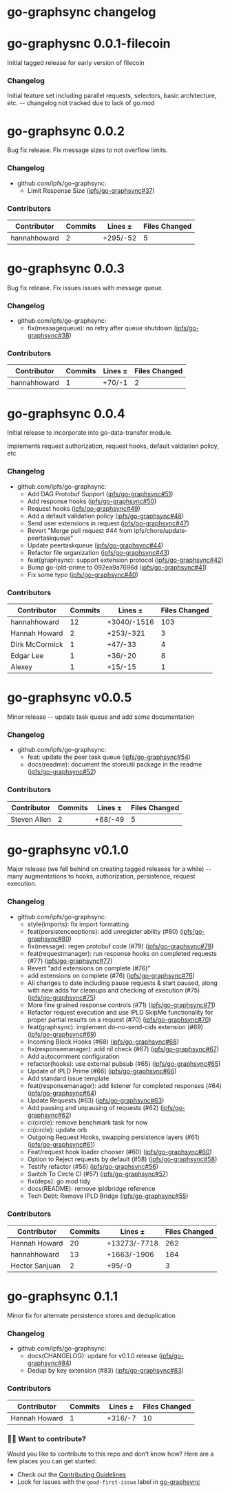# go-graphsync changelog

# go-graphysnc 0.0.1-filecoin

Initial tagged release for early version of filecoin

### Changelog

Initial feature set including parallel requests, selectors, basic architecture,
etc. -- changelog not tracked due to lack of go.mod

# go-graphsync 0.0.2

Bug fix release. Fix message sizes to not overflow limits.

### Changelog

- github.com/ipfs/go-graphsync:
  - Limit Response Size ([ipfs/go-graphsync#37](https://github.com/ipfs/go-graphsync/pull/37))

### Contributors

| Contributor | Commits | Lines ± | Files Changed |
|-------------|---------|---------|---------------|
| hannahhoward | 2 | +295/-52 | 5 |

# go-graphsync 0.0.3

Bug fix release. Fix issues issues with message queue.

### Changelog

- github.com/ipfs/go-graphsync:
  - fix(messagequeue): no retry after queue shutdown ([ipfs/go-graphsync#38](https://github.com/ipfs/go-graphsync/pull/38))

### Contributors

| Contributor | Commits | Lines ± | Files Changed |
|-------------|---------|---------|---------------|
| hannahhoward | 1 | +70/-1 | 2 |

# go-graphsync 0.0.4

Initial release to incorporate into go-data-transfer module.

Implements request authorization, request hooks, default valdiation policy, etc

### Changelog

- github.com/ipfs/go-graphsync:
  - Add DAG Protobuf Support ([ipfs/go-graphsync#51](https://github.com/ipfs/go-graphsync/pull/51))
  - Add response hooks ([ipfs/go-graphsync#50](https://github.com/ipfs/go-graphsync/pull/50))
  - Request hooks ([ipfs/go-graphsync#49](https://github.com/ipfs/go-graphsync/pull/49))
  - Add a default validation policy ([ipfs/go-graphsync#48](https://github.com/ipfs/go-graphsync/pull/48))
  - Send user extensions in request ([ipfs/go-graphsync#47](https://github.com/ipfs/go-graphsync/pull/47))
  - Revert "Merge pull request #44 from ipfs/chore/update-peertaskqueue"
  - Update peertaskqueue ([ipfs/go-graphsync#44](https://github.com/ipfs/go-graphsync/pull/44))
  - Refactor file organization ([ipfs/go-graphsync#43](https://github.com/ipfs/go-graphsync/pull/43))
  - feat(graphsync): support extension protocol ([ipfs/go-graphsync#42](https://github.com/ipfs/go-graphsync/pull/42))
  - Bump go-ipld-prime to 092ea9a7696d ([ipfs/go-graphsync#41](https://github.com/ipfs/go-graphsync/pull/41))
  - Fix some typo ([ipfs/go-graphsync#40](https://github.com/ipfs/go-graphsync/pull/40))

### Contributors

| Contributor | Commits | Lines ± | Files Changed |
|-------------|---------|---------|---------------|
| hannahhoward | 12 | +3040/-1516 | 103 |
| Hannah Howard | 2 | +253/-321 | 3 |
| Dirk McCormick | 1 | +47/-33 | 4 |
| Edgar Lee | 1 | +36/-20 | 8 |
| Alexey | 1 | +15/-15 | 1 |

# go-graphsync v0.0.5

Minor release -- update task queue and add some documentation

### Changelog

- github.com/ipfs/go-graphsync:
  - feat: update the peer task queue ([ipfs/go-graphsync#54](https://github.com/ipfs/go-graphsync/pull/54))
  - docs(readme): document the storeutil package in the readme ([ipfs/go-graphsync#52](https://github.com/ipfs/go-graphsync/pull/52))

### Contributors

| Contributor | Commits | Lines ± | Files Changed |
|-------------|---------|---------|---------------|
| Steven Allen | 2 | +68/-49 | 5 |

# go-graphsync v0.1.0

Major release (we fell behind on creating tagged releases for a while) -- many augmentations to hooks, authorization, persistence, request execution.

### Changelog

- github.com/ipfs/go-graphsync:
  - style(imports): fix import formatting
  - feat(persistenceoptions): add unregister ability (#80) ([ipfs/go-graphsync#80](https://github.com/ipfs/go-graphsync/pull/80))
  - fix(message): regen protobuf code (#79) ([ipfs/go-graphsync#79](https://github.com/ipfs/go-graphsync/pull/79))
  - feat(requestmanager): run response hooks on completed requests (#77) ([ipfs/go-graphsync#77](https://github.com/ipfs/go-graphsync/pull/77))
  - Revert "add extensions on complete (#76)"
  - add extensions on complete (#76) ([ipfs/go-graphsync#76](https://github.com/ipfs/go-graphsync/pull/76))
  - All changes to date including pause requests & start paused, along with new adds for cleanups and checking of execution (#75) ([ipfs/go-graphsync#75](https://github.com/ipfs/go-graphsync/pull/75))
  - More fine grained response controls (#71) ([ipfs/go-graphsync#71](https://github.com/ipfs/go-graphsync/pull/71))
  - Refactor request execution and use IPLD SkipMe functionality for proper partial results on a request (#70) ([ipfs/go-graphsync#70](https://github.com/ipfs/go-graphsync/pull/70))
  - feat(graphsync): implement do-no-send-cids extension (#69) ([ipfs/go-graphsync#69](https://github.com/ipfs/go-graphsync/pull/69))
  - Incoming Block Hooks (#68) ([ipfs/go-graphsync#68](https://github.com/ipfs/go-graphsync/pull/68))
  - fix(responsemanager): add nil check (#67) ([ipfs/go-graphsync#67](https://github.com/ipfs/go-graphsync/pull/67))
  - Add autocomment configuration
  - refactor(hooks): use external pubsub (#65) ([ipfs/go-graphsync#65](https://github.com/ipfs/go-graphsync/pull/65))
  - Update of IPLD Prime (#66) ([ipfs/go-graphsync#66](https://github.com/ipfs/go-graphsync/pull/66))
  - Add standard issue template
  - feat(responsemanager): add listener for completed responses (#64) ([ipfs/go-graphsync#64](https://github.com/ipfs/go-graphsync/pull/64))
  - Update Requests (#63) ([ipfs/go-graphsync#63](https://github.com/ipfs/go-graphsync/pull/63))
  - Add pausing and unpausing of requests (#62) ([ipfs/go-graphsync#62](https://github.com/ipfs/go-graphsync/pull/62))
  - ci(circle): remove benchmark task for now
  - ci(circle): update orb
  - Outgoing Request Hooks, swapping persistence layers (#61) ([ipfs/go-graphsync#61](https://github.com/ipfs/go-graphsync/pull/61))
  - Feat/request hook loader chooser (#60) ([ipfs/go-graphsync#60](https://github.com/ipfs/go-graphsync/pull/60))
  - Option to Reject requests by default (#58) ([ipfs/go-graphsync#58](https://github.com/ipfs/go-graphsync/pull/58))
  - Testify refactor (#56) ([ipfs/go-graphsync#56](https://github.com/ipfs/go-graphsync/pull/56))
  - Switch To Circle CI (#57) ([ipfs/go-graphsync#57](https://github.com/ipfs/go-graphsync/pull/57))
  - fix(deps): go mod tidy
  - docs(README): remove ipldbridge reference
  - Tech Debt: Remove IPLD Bridge ([ipfs/go-graphsync#55](https://github.com/ipfs/go-graphsync/pull/55))

### Contributors

| Contributor | Commits | Lines ± | Files Changed |
|-------------|---------|---------|---------------|
| Hannah Howard | 20 | +13273/-7718 | 262 |
| hannahhoward | 13 | +1663/-1906 | 184 |
| Hector Sanjuan | 2 | +95/-0 | 3 |

# go-graphsync 0.1.1

Minor fix for alternate persistence stores and deduplication

### Changelog

- github.com/ipfs/go-graphsync:
  - docs(CHANGELOG): update for v0.1.0 release ([ipfs/go-graphsync#84](https://github.com/ipfs/go-graphsync/pull/84))
  - Dedup by key extension (#83) ([ipfs/go-graphsync#83](https://github.com/ipfs/go-graphsync/pull/83))

### Contributors

| Contributor | Commits | Lines ± | Files Changed |
|-------------|---------|---------|---------------|
| Hannah Howard | 1 | +316/-7 | 10 |

### 🙌🏽 Want to contribute?

Would you like to contribute to this repo and don’t know how? Here are a few places you can get started:

- Check out the [Contributing Guidelines](https://github.com/ipfs/go-graphsync/blob/master/CONTRIBUTING.md)
- Look for issues with the `good-first-issue` label in [go-graphsync](https://github.com/ipfs/go-graphsync/issues?utf8=%E2%9C%93&q=is%3Aissue+is%3Aopen+label%3A%22e-good-first-issue%22+)
